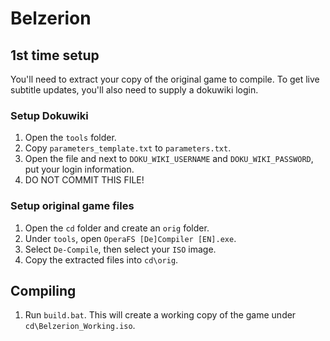 # Belzerion

## 1st time setup
You'll need to extract your copy of the original game to compile. To get live subtitle updates, you'll also need to supply a dokuwiki login.

### Setup Dokuwiki
1. Open the `tools` folder.
2. Copy `parameters_template.txt` to `parameters.txt`.
3. Open the file and next to `DOKU_WIKI_USERNAME` and `DOKU_WIKI_PASSWORD`, put your login information.
4. DO NOT COMMIT THIS FILE!

### Setup original game files
1. Open the `cd` folder and create an `orig` folder.
2. Under `tools`, open `OperaFS [De]Compiler [EN].exe`.
3. Select `De-Compile`, then select your `ISO` image.
4. Copy the extracted files into `cd\orig`.

## Compiling
1. Run `build.bat`. This will create a working copy of the game under `cd\Belzerion_Working.iso`.